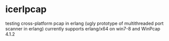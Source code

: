 icerlpcap
=========

testing cross-platform pcap in erlang (ugly prototype of multithreaded port scanner in erlang)
currently supports erlang/x64 on win7-8 and WinPcap 4.1.2
